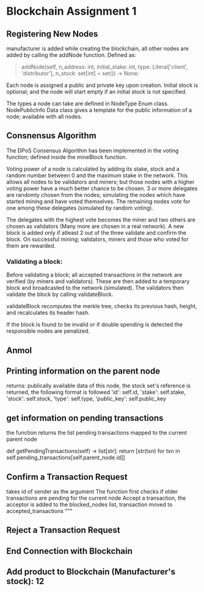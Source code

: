 # Blockchain Assignment 1
## Registering New Nodes
manufacturer is added while creating the blockchain, all other nodes are added by calling the addNode function. Defined as:

> addNode(self, n_address: int, initial_stake: int, type: Literal['client', 'distributor'], n_stock: set[int] = set()) -> None:

Each node is assigned a public and private key upon creation. Initial stock is optional; and the node will start empty if an initial stock is not specified.

The types a node can take are defined in NodeType Enum class. NodePublicInfo Data class gives a template for the public information of a node; available with all nodes. 

## Consnensus Algorithm
The DPoS Consensus Algorithm has been implemented in the voting function; defined inside the mineBlock function. 

Voting power of a node is calculated by adding its stake, stock and a random number between 0 and the maximum stake in the network. This allows all nodes to be validators and miners; but those nodes with a higher voting power have a much better chance to be chosen. 3 or more delegates are randomly chosen from the nodes; simulating the nodes which have started mining and have voted themselves. The remaining nodes vote for one among these delegates (simulated by random voting).

The delegates with the highest vote becomes the miner and two others are chosen as validators (Many more are chosen in a real network). A new block is added only if atleast 2 out of the three validate and confirm the block. On successful mining; validators, miners and those who voted for them are rewarded.

### Validating a block:
Before validating a block; all accepted transactions in the network are verified (by miners and validators). These are then added to a temporary block and broadcasted to the network (simulated). The validators then validate the block by calling validateBlock.

  validateBlock recomputes the merkle tree, checks its previous hash, height, and recalculates its header hash.

  If the block is found to be invalid or if double spending is detected the responsible nodes are penalized.

## Anmol

## Printing information on the parent node
returns: publically available data of this node, the stock set's reference is returned, 
the following format is followed
 'id': self.id,
      'stake': self.stake,
      'stock': self.stock,
      'type': self.type,
      'public_key': self.public_key
## get information on pending transactions

the function returns the list pending transactions mapped to the current parent node 

def getPendingTransactions(self) -> list[str]:
    return [str(txn) for txn in self.pending_transactions[self.parent_node.id]]
## Confirm a Transaction Request
takes id of sender as the argument
The function first checks if older transactions are pending for the current node
Accept a transaction, the acceptor is added to the blocked_nodes list, transaction moved to accepted_transactions
  """
## Reject a Transaction Request 

## End Connection with Blockchain
## Add product to Blockchain (Manufacturer's stock): 12